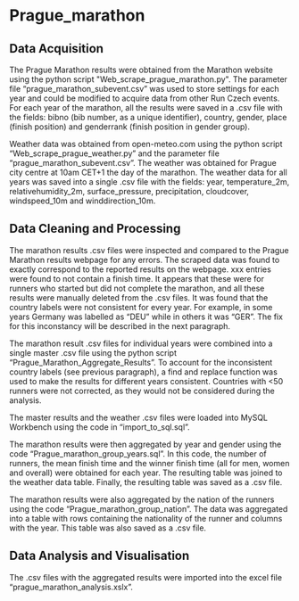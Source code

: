 # Prague_marathon

## Data Acquisition

The Prague Marathon results were obtained from the Marathon website using the python script "Web_scrape_prague_marathon.py". The parameter file “prague_marathon_subevent.csv” was used to store settings for each year and could be modified to acquire data from other Run Czech events. For each year of the marathon, all the results were saved in a .csv file with the fields: bibno (bib number, as a unique identifier), country, gender, place (finish position) and genderrank (finish position in gender group).

Weather data was obtained from open-meteo.com using the python script “Web_scrape_prague_weather.py” and the parameter file “prague_marathon_subevent.csv”. The weather was obtained for Prague city centre at 10am CET+1 the day of the marathon. The weather data for all years was saved into a single .csv file with the fields: year, temperature_2m, relativehumidity_2m, surface_pressure, precipitation, cloudcover, windspeed_10m and winddirection_10m.

## Data Cleaning and Processing

The marathon results .csv files were inspected and compared to the Prague Marathon results webpage for any errors. The scraped data was found to exactly correspond to the reported results on the webpage. xxx entries were found to not contain a finish time. It appears that these were for runners who started but did not complete the marathon, and all these results were manually deleted from the .csv files. It was found that the country labels were not consistent for every year. For example, in some years Germany was labelled as “DEU” while in others it was “GER”. The fix for this inconstancy will be described in the next paragraph.

The marathon result .csv files for individual years were combined into a single master .csv file using the python script “Prague_Marathon_Aggregate_Results”. To account for the inconsistent country labels (see previous paragraph), a find and replace function was used to make the results for different years consistent. Countries with <50 runners were not corrected, as they would not be considered during the analysis.

The master results and the weather .csv files were loaded into MySQL Workbench using the code in “import_to_sql.sql”. 

The marathon results were then aggregated by year and gender using the code “Prague_marathon_group_years.sql”. In this code, the number of runners, the mean finish time and the winner finish time (all for men, women and overall) were obtained for each year. The resulting table was joined to the weather data table. Finally, the resulting table was saved as a .csv file.

The marathon results were also aggregated by the nation of the runners using the code “Prague_marathon_group_nation”. The data was aggregated into a table with rows containing the nationality of the runner and columns with the year. This table was also saved as a .csv file.


## Data Analysis and Visualisation

The .csv files with the aggregated results were imported into the excel file “prague_marathon_analysis.xslx”.
